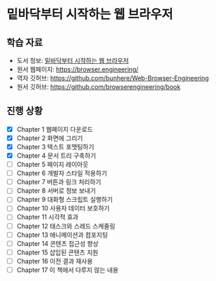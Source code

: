 # 밑바닥부터 시작하는 웹 브라우저

## 학습 자료

- 도서 정보: [밑바닥부터 시작하는 웹 브라우저](https://product.kyobobook.co.kr/detail/S000217503808)
- 원서 웹페이지: https://browser.engineering/
- 역자 깃허브: https://github.com/bunhere/Web-Browser-Engineering
- 원서 깃허브: https://github.com/browserengineering/book

## 진행 상황

- [x] Chapter 1 웹페이지 다운로드
- [x] Chapter 2 화면에 그리기
- [x] Chapter 3 텍스트 포맷팅하기
- [x] Chapter 4 문서 트리 구축하기
- [ ] Chapter 5 페이지 레이아웃
- [ ] Chapter 6 개발자 스타일 적용하기
- [ ] Chapter 7 버튼과 링크 처리하기
- [ ] Chapter 8 서버로 정보 보내기
- [ ] Chapter 9 대화형 스크립트 실행하기
- [ ] Chapter 10 사용자 데이터 보호하기
- [ ] Chapter 11 시각적 효과
- [ ] Chapter 12 태스크와 스레드 스케줄링
- [ ] Chapter 13 애니메이션과 컴포지팅
- [ ] Chapter 14 콘텐츠 접근성 향상
- [ ] Chapter 15 삽입된 콘텐츠 지원
- [ ] Chapter 16 이전 결과 재사용
- [ ] Chapter 17 이 책에서 다루지 않는 내용
